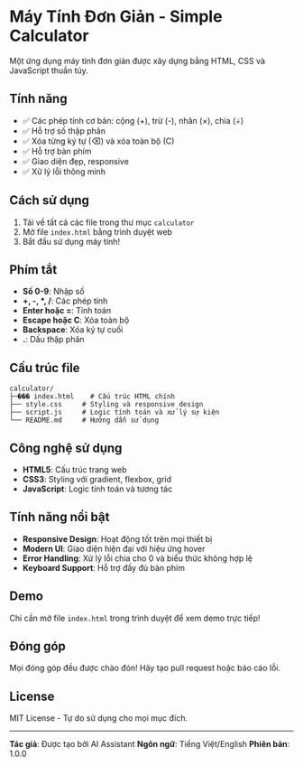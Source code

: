 # Máy Tính Đơn Giản - Simple Calculator

Một ứng dụng máy tính đơn giản được xây dựng bằng HTML, CSS và JavaScript thuần túy.

## Tính năng

- ✅ Các phép tính cơ bản: cộng (+), trừ (-), nhân (×), chia (÷)
- ✅ Hỗ trợ số thập phân
- ✅ Xóa từng ký tự (⌫) và xóa toàn bộ (C)
- ✅ Hỗ trợ bàn phím
- ✅ Giao diện đẹp, responsive
- ✅ Xử lý lỗi thông minh

## Cách sử dụng

1. Tải về tất cả các file trong thư mục `calculator`
2. Mở file `index.html` bằng trình duyệt web
3. Bắt đầu sử dụng máy tính!

## Phím tắt

- **Số 0-9**: Nhập số
- **+, -, *, /**: Các phép tính
- **Enter hoặc =**: Tính toán
- **Escape hoặc C**: Xóa toàn bộ
- **Backspace**: Xóa ký tự cuối
- **.**: Dấu thập phân

## Cấu trúc file

```
calculator/
├─��� index.html    # Cấu trúc HTML chính
├── style.css     # Styling và responsive design
├── script.js     # Logic tính toán và xử lý sự kiện
└── README.md     # Hướng dẫn sử dụng
```

## Công nghệ sử dụng

- **HTML5**: Cấu trúc trang web
- **CSS3**: Styling với gradient, flexbox, grid
- **JavaScript**: Logic tính toán và tương tác

## Tính năng nổi bật

- **Responsive Design**: Hoạt động tốt trên mọi thiết bị
- **Modern UI**: Giao diện hiện đại với hiệu ứng hover
- **Error Handling**: Xử lý lỗi chia cho 0 và biểu thức không hợp lệ
- **Keyboard Support**: Hỗ trợ đầy đủ bàn phím

## Demo

Chỉ cần mở file `index.html` trong trình duyệt để xem demo trực tiếp!

## Đóng góp

Mọi đóng góp đều được chào đón! Hãy tạo pull request hoặc báo cáo lỗi.

## License

MIT License - Tự do sử dụng cho mọi mục đích.

---

**Tác giả**: Được tạo bởi AI Assistant
**Ngôn ngữ**: Tiếng Việt/English
**Phiên bản**: 1.0.0